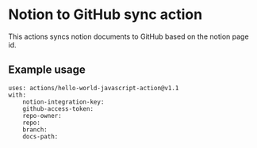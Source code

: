 # Notion to GitHub sync action

This actions syncs notion documents to GitHub based on the notion page id.

## Example usage
```
uses: actions/hello-world-javascript-action@v1.1
with:
    notion-integration-key: 
    github-access-token: 
    repo-owner: 
    repo: 
    branch: 
    docs-path:
```